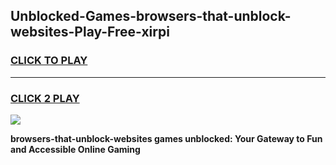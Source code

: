 
## Unblocked-Games-browsers-that-unblock-websites-Play-Free-xirpi
<h3>
<a href="https://premium76.site?title=browsers-that-unblock-websites&ref=23A">CLICK TO PLAY</a></h3>
<hr>

<h3>
<a href="https://premium76.site?title=browsers-that-unblock-websites&ref=23A">CLICK 2 PLAY</a>
  
</h3>

<a href="https://premium76.site?title=browsers-that-unblock-websites&ref=23A"><img src="https://clearcache.store/games.png"></a>


**browsers-that-unblock-websites games unblocked: Your Gateway to Fun and Accessible Online Gaming**
